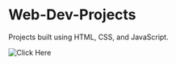 # Web-Dev-Projects
Projects built using HTML, CSS, and JavaScript.


![Click Here](https://user-images.githubusercontent.com/94376674/199201614-6e6dad85-699e-425a-981e-0f628cfd37dc.jpg)
